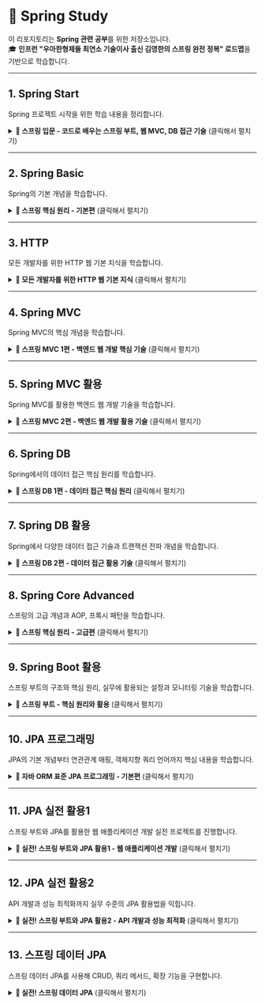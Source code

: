 # 🌱 Spring Study
이 리포지토리는 **Spring 관련 공부**를 위한 저장소입니다.  
🎓 **인프런 "우아한형제들 최연소 기술이사 출신 김영한의 스프링 완전 정복" 로드맵**을 기반으로 학습합니다.

---

## 1. Spring Start
Spring 프로젝트 시작을 위한 학습 내용을 정리합니다.

<details>
  <summary><strong>📌 스프링 입문 - 코드로 배우는 스프링 부트, 웹 MVC, DB 접근 기술</strong> (클릭해서 펼치기)</summary>
  
  해당 강의는 인프런에서 제공됩니다. [🔗 인프런 강의 링크](https://www.inflearn.com)  
  **저자:** 김영한

  ### 📖 목차
  1. 프로젝트 환경설정  
  2. 스프링 웹 개발 기초  
  3. 회원 관리 예제 - 백엔드 개발  
  4. 스프링 빈과 의존관계  
  5. 회원 관리 예제 - 웹 MVC 개발  
  6. 스프링 DB 접근 기술  
  7. AOP  
  8. 다음으로  
</details>

---

## 2. Spring Basic
Spring의 기본 개념을 학습합니다.

<details>
  <summary><strong>📌 스프링 핵심 원리 - 기본편</strong> (클릭해서 펼치기)</summary>
  
  해당 강의는 인프런에서 제공됩니다. [🔗 인프런 강의 링크](https://www.inflearn.com)  
  **저자:** 김영한

  ### 📖 목차
  1. 객체 지향 설계와 스프링  
  2. 스프링 핵심 원리 이해1 - 예제 만들기  
  3. 스프링 핵심 원리 이해2 - 객체 지향 원리 적용  
  4. 스프링 컨테이너와 스프링 빈  
  5. 싱글톤 컨테이너  
  6. 컴포넌트 스캔  
  7. 의존관계 자동 주입  
  8. 빈 생명주기 콜백  
  9. 빈 스코프  
  10. 다음으로  
</details>

---

## 3. HTTP
모든 개발자를 위한 HTTP 웹 기본 지식을 학습합니다.

<details>
  <summary><strong>📌 모든 개발자를 위한 HTTP 웹 기본 지식</strong> (클릭해서 펼치기)</summary>
  
  해당 강의는 인프런에서 제공됩니다. [🔗 인프런 강의 링크](https://www.inflearn.com)  
  **저자:** 김영한

  ### 📖 목차
  1. 인터넷 네트워크  
  2. URI와 웹 브라우저 요청 흐름  
  3. HTTP 기본  
  4. HTTP 메서드  
  5. HTTP 메서드 활용  
  6. HTTP 상태코드  
  7. HTTP 헤더 1 - 일반 헤더  
  8. HTTP 헤더 2 - 캐시와 조건부 요청
  9. 다음으로    
</details>

---

## 4. Spring MVC
Spring MVC의 핵심 개념을 학습합니다.

<details>
  <summary><strong>📌 스프링 MVC 1편 - 백엔드 웹 개발 핵심 기술</strong> (클릭해서 펼치기)</summary>
  
  해당 강의는 인프런에서 제공됩니다. [🔗 인프런 강의 링크](https://www.inflearn.com)  
  **저자:** 김영한

  ### 📖 목차
  1. 웹 애플리케이션 이해  
  2. 서블릿  
  3. 서블릿, JSP, MVC 패턴  
  4. MVC 프레임워크 만들기  
  5. 스프링 MVC - 구조 이해  
  6. 스프링 MVC - 기본 기능  
  7. 스프링 MVC - 웹 페이지 만들기  
  8. 다음으로  
</details>

---

## 5. Spring MVC 활용
Spring MVC를 활용한 백엔드 웹 개발 기술을 학습합니다.

<details>
  <summary><strong>📌 스프링 MVC 2편 - 백엔드 웹 개발 활용 기술</strong> (클릭해서 펼치기)</summary>
  
  해당 강의는 인프런에서 제공됩니다. [🔗 인프런 강의 링크](https://www.inflearn.com/course/%EC%8A%A4%ED%94%84%EB%A7%81-mvc-2)  
  **저자:** 김영한

  ### 📖 목차
  1. 소개  
  2. 타임리프 - 기본 기능  
  3. 타임리프 - 스프링 통합과 폼  
  4. 메시지, 국제화  
  5. 검증 1 - Validation  
  6. 검증 2 - Bean Validation  
  7. 로그인 처리 1 - 쿠키, 세션  
  8. 로그인 처리 2 - 필터, 인터셉터  
  9. 예외 처리와 오류 페이지  
  10. API 예외 처리  
  11. 스프링 타입 컨버터  
  12. 파일 업로드  
  13. 다음으로  
</details>

---

## 6. Spring DB
Spring에서의 데이터 접근 핵심 원리를 학습합니다.

<details>
  <summary><strong>📌 스프링 DB 1편 - 데이터 접근 핵심 원리</strong> (클릭해서 펼치기)</summary>
  
  해당 강의는 인프런에서 제공됩니다. [🔗 인프런 강의 링크](https://www.inflearn.com)  
  **저자:** 김영한

  ### 📖 목차
  1. JDBC 이해  
  2. 커넥션풀과 데이터소스 이해  
  3. 트랜잭션 이해  
  4. 스프링과 문제 해결 - 트랜잭션  
  5. 자바 예외 이해  
  6. 스프링과 문제 해결 - 예외 처리, 반복  
  7. 다음으로  
</details>

---

## 7. Spring DB 활용  
Spring에서 다양한 데이터 접근 기술과 트랜잭션 전파 개념을 학습합니다.

<details>
  <summary><strong>📌 스프링 DB 2편 - 데이터 접근 활용 기술</strong> (클릭해서 펼치기)</summary>

  해당 강의는 인프런에서 제공됩니다. [🔗 인프런 강의 링크](https://www.inflearn.com)  
  **저자:** 김영한

  ### 📖 목차
  1. 데이터 접근 기술 - 시작  
  2. 데이터 접근 기술 - 스프링 JdbcTemplate  
  3. 데이터 접근 기술 - 테스트  
  4. 데이터 접근 기술 - MyBatis  
  5. 데이터 접근 기술 - JPA  
  6. 데이터 접근 기술 - 스프링 데이터 JPA  
  7. 데이터 접근 기술 - Querydsl  
  8. 데이터 접근 기술 - 활용 방안  
  9. 스프링 트랜잭션 이해  
  10. 스프링 트랜잭션 전파1 - 기본  
  11. 스프링 트랜잭션 전파2 - 활용  
</details>

---

## 8. Spring Core Advanced  
스프링의 고급 개념과 AOP, 프록시 패턴을 학습합니다.

<details>
  <summary><strong>📌 스프링 핵심 원리 - 고급편</strong> (클릭해서 펼치기)</summary>

  해당 강의는 인프런에서 제공됩니다. [🔗 인프런 강의 링크](https://www.inflearn.com)  
  **저자:** 김영한

  ### 📖 목차
  1. 예제 만들기  
  2. 쓰레드 로컬 - ThreadLocal  
  3. 템플릿 메서드 패턴과 콜백 패턴  
  4. 프록시 패턴과 데코레이터 패턴  
  5. 동적 프록시 기술  
  6. 스프링이 지원하는 프록시  
  7. 빈 후처리기  
  8. @Aspect AOP  
  9. 스프링 AOP 개념  
  10. 스프링 AOP 구현  
  11. 스프링 AOP - 포인트컷  
  12. 스프링 AOP - 실전 예제  
  13. 스프링 AOP - 실무 주의사항  
</details>

---

## 9. Spring Boot 활용  
스프링 부트의 구조와 핵심 원리, 실무에 활용되는 설정과 모니터링 기술을 학습합니다.

<details>
  <summary><strong>📌 스프링 부트 - 핵심 원리와 활용</strong> (클릭해서 펼치기)</summary>

  해당 강의는 인프런에서 제공됩니다. [🔗 인프런 강의 링크](https://www.inflearn.com)  
  **저자:** 김영한

  ### 📖 목차
  1. 오리엔테이션  
  2. 스프링 부트 소개  
  3. 웹 서버와 서블릿 컨테이너  
  4. 스프링 부트와 내장 톰캣  
  5. 스프링 부트 스타터와 라이브러리 관리  
  6. 자동 구성(Auto Configuration)  
  7. 외부설정과 프로필1  
  8. 외부설정과 프로필2  
  9. 액츄에이터  
  10. 마이크로미터, 프로메테우스, 그라파나  
  11. 모니터링 메트릭 활용  
  12. 다음으로  
</details>

---

## 10. JPA 프로그래밍  
JPA의 기본 개념부터 연관관계 매핑, 객체지향 쿼리 언어까지 핵심 내용을 학습합니다.

<details>
  <summary><strong>📌 자바 ORM 표준 JPA 프로그래밍 - 기본편</strong> (클릭해서 펼치기)</summary>

  해당 강의는 인프런에서 제공됩니다. [🔗 인프런 강의 링크](https://www.inflearn.com)  
  **저자:** 김영한

  ### 📖 목차
  1. 강좌 소개  
  2. JPA 소개  
  3. JPA 시작하기  
  4. 영속성 관리 - 내부 동작 방식  
  5. 엔티티 매핑  
  6. 연관관계 매핑 기초  
  7. 다양한 연관관계 매핑  
  8. 고급 매핑  
  9. 프록시와 연관관계 관리  
  10. 값 타입  
  11. 객체지향 쿼리 언어1 - 기본 문법  
  12. 객체지향 쿼리 언어2 - 중급 문법  
</details>

---

## 11. JPA 실전 활용1  
스프링 부트와 JPA를 활용한 웹 애플리케이션 개발 실전 프로젝트를 진행합니다.

<details>
  <summary><strong>📌 실전! 스프링 부트와 JPA 활용1 - 웹 애플리케이션 개발</strong> (클릭해서 펼치기)</summary>

  해당 강의는 인프런에서 제공됩니다. [🔗 인프런 강의 링크](https://www.inflearn.com)  
  **저자:** 김영한

  ### 📖 목차
  1. 강좌 소개  
  2. 프로젝트 환경설정  
  3. 도메인 분석 설계  
  4. 애플리케이션 구현 준비  
  5. 회원 도메인 개발  
  6. 상품 도메인 개발  
  7. 주문 도메인 개발  
  8. 웹 계층 개발  
</details>

---

## 12. JPA 실전 활용2  
API 개발과 성능 최적화까지 실무 수준의 JPA 활용법을 익힙니다.

<details>
  <summary><strong>📌 실전! 스프링 부트와 JPA 활용2 - API 개발과 성능 최적화</strong> (클릭해서 펼치기)</summary>

  해당 강의는 인프런에서 제공됩니다. [🔗 인프런 강의 링크](https://www.inflearn.com)  
  **저자:** 김영한

  ### 📖 목차
  1. 강좌 소개  
  2. API 개발 기본  
  3. API 개발 고급 - 준비  
  4. API 개발 고급 - 지연 로딩과 조회 성능 최적화  
  5. API 개발 고급 - 컬렉션 조회 최적화  
  6. API 개발 고급 - 실무 필수 최적화  
  7. 다음으로  
</details>

---

## 13. 스프링 데이터 JPA  
스프링 데이터 JPA를 사용해 CRUD, 쿼리 메서드, 확장 기능을 구현합니다.

<details>
  <summary><strong>📌 실전! 스프링 데이터 JPA</strong> (클릭해서 펼치기)</summary>

  해당 강의는 인프런에서 제공됩니다. [🔗 인프런 강의 링크](https://www.inflearn.com)  
  **저자:** 김영한

  ### 📖 목차
  1. 스프링 데이터 JPA 소개  
  2. 프로젝트 환경설정  
  3. 예제 도메인 모델  
  4. 공통 인터페이스 기능  
  5. 쿼리 메소드 기능  
  6. 확장 기능  
  7. 스프링 데이터 JPA 분석  
  8. 나머지 기능들  
</details>


